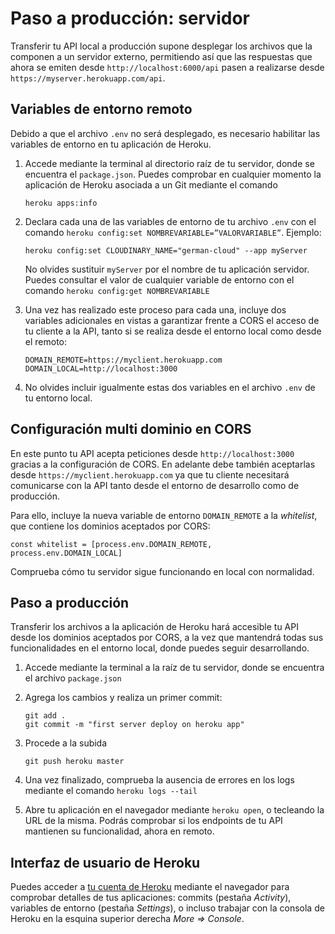 

# Paso a producción: servidor

Transferir tu API local a producción supone desplegar los archivos que la componen a un servidor externo, permitiendo así que las respuestas que ahora se emiten desde `http://localhost:6000/api` pasen a realizarse desde `https://myserver.herokuapp.com/api`.

## Variables de entorno remoto

Debido a que el archivo `.env` no será desplegado, es necesario habilitar las variables de entorno en tu aplicación de Heroku.
 
1. Accede mediante la terminal al directorio raíz de tu servidor, donde se encuentra el `package.json`. Puedes comprobar en cualquier momento la aplicación de Heroku asociada a un Git mediante el comando

       heroku apps:info

2. Declara cada una de las variables de entorno de tu archivo `.env` con el comando `heroku config:set NOMBREVARIABLE=”VALORVARIABLE”`. Ejemplo:

       heroku config:set CLOUDINARY_NAME="german-cloud" --app myServer
  
   No olvides sustituir `myServer` por el nombre de tu aplicación servidor. Puedes consultar el valor de cualquier variable de entorno con el comando `heroku config:get NOMBREVARIABLE` 

3. Una vez has realizado este proceso para cada una, incluye dos variables adicionales en vistas a garantizar frente a CORS el acceso de tu cliente a la API, tanto si se realiza desde el entorno local como desde el remoto:

       DOMAIN_REMOTE=https://myclient.herokuapp.com  
       DOMAIN_LOCAL=http://localhost:3000

4. No olvides incluir igualmente estas dos variables en el archivo `.env` de tu entorno local.

## Configuración multi dominio en CORS

En este punto tu API acepta peticiones desde `http://localhost:3000` gracias a la configuración de CORS. En adelante debe también aceptarlas desde `https://myclient.herokuapp.com` ya que tu cliente necesitará comunicarse con la API tanto desde el entorno de desarrollo como de producción.

Para ello, incluye la nueva variable de entorno `DOMAIN_REMOTE` a la *whitelist*, que contiene los dominios aceptados por CORS:

    const whitelist = [process.env.DOMAIN_REMOTE, process.env.DOMAIN_LOCAL]

Comprueba cómo tu servidor sigue funcionando en local con normalidad.

## Paso a producción

Transferir los archivos a la aplicación de Heroku hará accesible tu API desde los dominios aceptados por CORS, a la vez que mantendrá todas sus funcionalidades en el entorno local, donde puedes seguir desarrollando.

1. Accede mediante la terminal a la raíz de tu servidor, donde se encuentra el archivo `package.json`
2. Agrega los cambios y realiza un primer commit:
       
       git add .
       git commit -m "first server deploy on heroku app"  

3. Procede a la subida
       
       git push heroku master

4. Una vez finalizado, comprueba la ausencia de errores en los logs mediante el comando `heroku logs --tail`
5. Abre tu aplicación en el navegador mediante `heroku open`, o tecleando la URL de la misma. Podrás comprobar si los endpoints de tu API mantienen su funcionalidad, ahora en remoto.

## Interfaz de usuario de Heroku

Puedes acceder a [tu cuenta de Heroku](https://dashboard.heroku.com/apps) mediante el navegador para comprobar detalles de tus aplicaciones: commits (pestaña *Activity*), variables de entorno (pestaña *Settings*), o incluso trabajar con la consola de Heroku en la esquina superior derecha *More => Console*.
